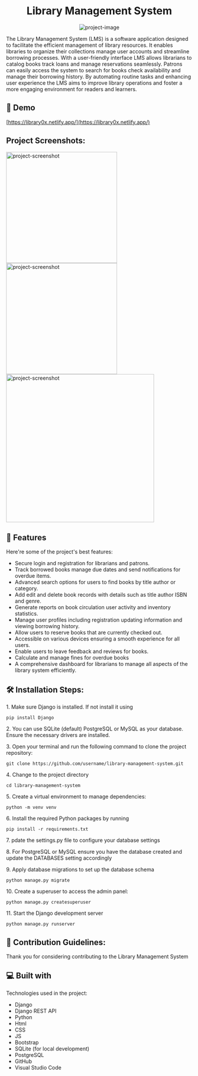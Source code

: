 <h1 align="center" id="title">Library Management System</h1>

<p align="center"><img src="https://i.ibb.co.com/Pxm4pBp/ae3a7513-d1d6-4a91-b56b-9925b857fea1.png" alt="project-image"></p>

<p id="description">The Library Management System (LMS) is a software application designed to facilitate the efficient management of library resources. It enables libraries to organize their collections manage user accounts and streamline borrowing processes. With a user-friendly interface LMS allows librarians to catalog books track loans and manage reservations seamlessly. Patrons can easily access the system to search for books check availability and manage their borrowing history. By automating routine tasks and enhancing user experience the LMS aims to improve library operations and foster a more engaging environment for readers and learners.</p>

<h2>🚀 Demo</h2>

[https://library0x.netlify.app/](https://library0x.netlify.app/)

<h2>Project Screenshots:</h2>

<img src="https://i.ibb.co.com/cYHr3Zz/47c6cfa6-b0b6-4c42-a31a-393add2c4764.png" alt="project-screenshot" width="300" height="300/">

<img src="https://i.ibb.co.com/Pxm4pBp/ae3a7513-d1d6-4a91-b56b-9925b857fea1.png" alt="project-screenshot" width="300" height="300/">

<img src="https://i.ibb.co.com/25DPLbQ/888fb23c-bd3b-446f-977c-9c981a0608cf.png" alt="project-screenshot" width="400" height="400/">

  
  
<h2>🧐 Features</h2>

Here're some of the project's best features:

*   Secure login and registration for librarians and patrons.
*   Track borrowed books manage due dates and send notifications for overdue items.
*   Advanced search options for users to find books by title author or category.
*   Add edit and delete book records with details such as title author ISBN and genre.
*   Generate reports on book circulation user activity and inventory statistics.
*   Manage user profiles including registration updating information and viewing borrowing history.
*   Allow users to reserve books that are currently checked out.
*   Accessible on various devices ensuring a smooth experience for all users.
*   Enable users to leave feedback and reviews for books.
*   Calculate and manage fines for overdue books
*   A comprehensive dashboard for librarians to manage all aspects of the library system efficiently.

<h2>🛠️ Installation Steps:</h2>

<p>1. Make sure Django is installed. If not install it using</p>

```
pip install Django
```

<p>2. You can use SQLite (default) PostgreSQL or MySQL as your database. Ensure the necessary drivers are installed.</p>

<p>3. Open your terminal and run the following command to clone the project repository:</p>

```
git clone https://github.com/username/library-management-system.git
```

<p>4. Change to the project directory</p>

```
cd library-management-system
```

<p>5. Create a virtual environment to manage dependencies:</p>

```
python -m venv venv
```

<p>6. Install the required Python packages by running</p>

```
pip install -r requirements.txt
```

<p>7. pdate the settings.py file to configure your database settings</p>

<p>8. For PostgreSQL or MySQL ensure you have the database created and update the DATABASES setting accordingly</p>

<p>9. Apply database migrations to set up the database schema</p>

```
python manage.py migrate
```

<p>10. Create a superuser to access the admin panel:</p>

```
python manage.py createsuperuser
```

<p>11. Start the Django development server</p>

```
python manage.py runserver
```

<h2>🍰 Contribution Guidelines:</h2>

Thank you for considering contributing to the Library Management System

  
  
<h2>💻 Built with</h2>

Technologies used in the project:

*   Django
*   Django REST API
*   Python
*   Html
*   CSS
*   JS
*   Bootstrap
*   SQLite (for local development)
*   PostgreSQL
*   GitHub
*   Visual Studio Code
